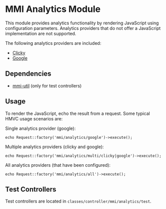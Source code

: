 # MMI Analytics Module

This module provides analytics functionality by rendering JavaScript using
configuration parameters. Analytics providers that do not offer a JavaScript
implementation are not supported.

The following analytics providers are included:

* [Clicky](http://getclicky.com/)
* [Google](http://www.google.com/analytics/)

## Dependencies

* [mmi-util](http://github.com/memakeit/mmi-util) (only for test controllers)

## Usage

To render the JavaScript, echo the result from a request.
Some typical HMVC usage scenarios are:

Single analytics provider (google):

	echo Request::factory('mmi/analytics/google')->execute();

Multiple analytics providers (clicky and google):

	echo Request::factory('mmi/analytics/multi/clicky|google')->execute();

All analytics providers (that have been configured):

	echo Request::factory('mmi/analytics/all')->execute();

## Test Controllers

Test controllers are located in `classes/controller/mmi/analytics/test`.
